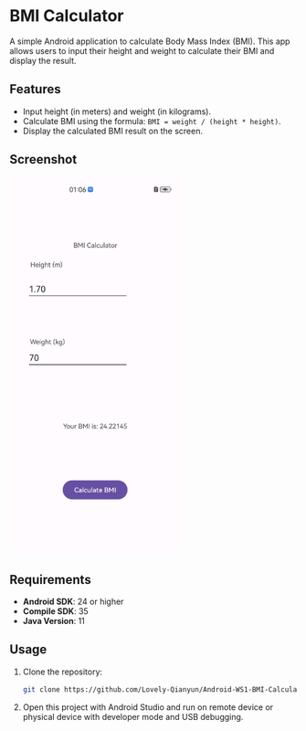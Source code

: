 # BMI Calculator

A simple Android application to calculate Body Mass Index (BMI). This app allows users to input their height and weight to calculate their BMI and display the result.

## Features

- Input height (in meters) and weight (in kilograms).
- Calculate BMI using the formula: `BMI = weight / (height * height)`.
- Display the calculated BMI result on the screen.

## Screenshot

<img src="./layout.jpg" alt="App Screenshot" width="300">

## Requirements

- **Android SDK**: 24 or higher
- **Compile SDK**: 35
- **Java Version**: 11

## Usage

1. Clone the repository:
   ```bash
   git clone https://github.com/Lovely-Qianyun/Android-WS1-BMI-Calculator.git
2. Open this project with Android Studio and run on remote device or physical device with developer mode and USB debugging.